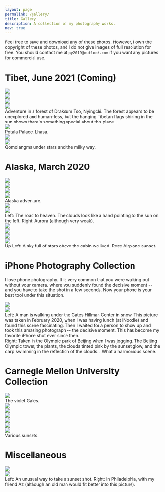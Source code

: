 ```yaml
---
layout: page
permalink: /gallery/
title: Gallery
description: A collection of my photography works.
nav: true
---
```


Feel free to save and download any of these photos. However, I own the copyright of these photos, and I do not give images of full resolution for free. You should contact me at `py2019@outlook.com` if you want any pictures for commercial use.

# Tibet, June 2021 (Coming)

<div class="row mt-3 justify-content-center">
    <div class="col-sm mt-3 mt-md-0">
        <img class="img-fluid rounded z-depth-1" src="{{ site.baseurl }}/assets/img/photography/forest1.jpg" data-zoomable>
    </div>
    <div class="col-sm mt-3 mt-md-0">
        <img class="img-fluid rounded z-depth-1" src="{{ site.baseurl }}/assets/img/photography/forest2.jpg" data-zoomable>
    </div>
</div>
<div class="row mt-3 justify-content-center">
    <div class="col-sm mt-3 mt-md-0">
        <img class="img-fluid rounded z-depth-1" src="{{ site.baseurl }}/assets/img/photography/forest3.jpg" data-zoomable>
    </div>
    <div class="col-sm mt-3 mt-md-0">
        <img class="img-fluid rounded z-depth-1" src="{{ site.baseurl }}/assets/img/photography/forest4.jpg" data-zoomable>
    </div>
</div>
<div class="caption">
    Adventure in a forest of Draksum Tso, Nyingchi. The forest appears to be unexplored and human-less, but the hanging Tibetan flags shining in the sun shows there's something special about this place...
</div>

<div class="row mt-3 justify-content-center">
    <div class="col-sm col-md-8 mt-3 mt-md-0 align-self-center">
        <img class="img-fluid rounded z-depth-1" src="{{ site.baseurl }}/assets/img/photography/potala1.jpg" data-zoomable>
    </div>
</div>
<div class="caption">
    Potala Palace, Lhasa.
</div>

<div class="row mt-3 justify-content-center">
    <div class="col-sm col-md-10 mt-3 mt-md-0 align-self-center">
        <img class="img-fluid rounded z-depth-1" src="{{ site.baseurl }}/assets/img/photography/qomolangmastars1.jpg" data-zoomable>
    </div>
</div>
<div class="row mt-3 justify-content-center">
    <div class="col-sm col-md-10 mt-3 mt-md-0 align-self-center">
        <img class="img-fluid rounded z-depth-1" src="{{ site.baseurl }}/assets/img/photography/qomolangmastars2.jpg" data-zoomable>
    </div>
</div>
<div class="caption">
    Qomolangma under stars and the milky way.
</div>

# Alaska, March 2020

<div class="row mt-3 justify-content-center">
    <div class="col-sm mt-3 mt-md-0">
        <img class="img-fluid rounded z-depth-1" src="{{ site.baseurl }}/assets/img/photography/alaska1.jpg" data-zoomable>
    </div>
    <div class="col-sm mt-3 mt-md-0">
        <img class="img-fluid rounded z-depth-1" src="{{ site.baseurl }}/assets/img/photography/alaska2.jpg" data-zoomable>
    </div>
</div>
<div class="row mt-3">
    <div class="col-sm col-md-6 mt-3 mt-md-0">
        <img class="img-fluid rounded z-depth-1" src="{{ site.baseurl }}/assets/img/photography/alaska3.jpg" data-zoomable>
    </div>
    <div class="col-sm col-md-4 offset-md-1 mt-3 mt-md-0">
        <img class="img-fluid rounded z-depth-1" src="{{ site.baseurl }}/assets/img/photography/alaska4.jpg" data-zoomable>
    </div>
</div>
<div class="caption">
    Alaska adventure.
</div>

<div class="row mt-3 justify-content-center">
    <div class="col-sm mt-3 mt-md-0">
        <img class="img-fluid rounded z-depth-1" src="{{ site.baseurl }}/assets/img/photography/fairbanks.jpg" data-zoomable>
    </div>
    <div class="col-sm mt-3 mt-md-0">
        <img class="img-fluid rounded z-depth-1" src="{{ site.baseurl }}/assets/img/photography/aurora.jpg" data-zoomable>
    </div>
</div>
<div class="caption">
    Left: The road to heaven. The clouds look like a hand pointing to the sun on the left. Right: Aurora (although very weak).
</div>

<div class="row mt-3 justify-content-center">
    <div class="col-sm mt-3 mt-md-0">
        <img class="img-fluid rounded z-depth-1" src="{{ site.baseurl }}/assets/img/photography/cabinstars.jpg" data-zoomable>
    </div>
    <div class="col-sm mt-3 mt-md-0">
        <img class="img-fluid rounded z-depth-1" src="{{ site.baseurl }}/assets/img/photography/airplane3.jpg" data-zoomable>
    </div>
</div>

<div class="row mt-3 justify-content-center">
    <div class="col-sm mt-3 mt-md-0">
        <img class="img-fluid rounded z-depth-1" src="{{ site.baseurl }}/assets/img/photography/airplane1.jpg" data-zoomable>
    </div>
    <div class="col-sm mt-3 mt-md-0">
        <img class="img-fluid rounded z-depth-1" src="{{ site.baseurl }}/assets/img/photography/airplane2.jpg" data-zoomable>
    </div>
</div>
<div class="caption">
    Up Left: A sky full of stars above the cabin we lived. Rest: Airplane sunset.
</div>

# iPhone Photography Collection
I love phone photography. It is very common that you were walking out without your camera, where you suddenly found the decisive moment -- and you have to take the shot in a few seconds. Now your phone is your best tool under this situation.
<div class="row mt-3 justify-content-center">
    <div class="col-sm mt-3 mt-md-0">
        <img class="img-fluid rounded z-depth-1" src="{{ site.baseurl }}/assets/img/photography/gates2.jpeg" data-zoomable>
    </div>
    <div class="col-sm mt-3 mt-md-0">
        <img class="img-fluid rounded z-depth-1" src="{{ site.baseurl }}/assets/img/photography/olympic1.jpeg" data-zoomable>
    </div>
</div>
<div class="caption">
    Left: A man is walking under the Gates Hillman Center in snow. This picture was taken in February 2020, when I was having lunch (at iNoodle) and found this scene fascinating. Then I waited for a person to show up and took this amazing photograph -- the decisive moment. This has become my favorite iPhone shot ever since then. 
</div>
<div class="caption">
    Right: Taken in the Olympic park of Beijing when I was jogging. The Beijing Olympic tower, the plants, the clouds tinted pink by the sunset glow, and the carp swimming in the reflection of the clouds... What a harmonious scene.
</div>

# Carnegie Mellon University Collection

<div class="row mt-3 justify-content-center">
    <div class="col-sm col-md-10 mt-3 mt-md-0 align-self-center">
        <img class="img-fluid rounded z-depth-1" src="{{ site.baseurl }}/assets/img/photography/gates1.jpeg" data-zoomable>
    </div>
</div>
<div class="caption">
    The violet Gates.
</div>

<div class="row mt-3 justify-content-center">
    <div class="col-sm mt-3 mt-md-0">
        <img class="img-fluid rounded z-depth-1" src="{{ site.baseurl }}/assets/img/photography/cmu1.jpeg" data-zoomable>
    </div>
    <div class="col-sm mt-3 mt-md-0">
        <img class="img-fluid rounded z-depth-1" src="{{ site.baseurl }}/assets/img/photography/cmu2.jpeg" data-zoomable>
    </div>
</div>
<div class="row mt-3 justify-content-center">
    <div class="col-sm mt-3 mt-md-0">
        <img class="img-fluid rounded z-depth-1" src="{{ site.baseurl }}/assets/img/photography/cmu3.jpg" data-zoomable>
    </div>
    <div class="col-sm mt-3 mt-md-0">
        <img class="img-fluid rounded z-depth-1" src="{{ site.baseurl }}/assets/img/photography/cmu4.jpg" data-zoomable>
    </div>
</div>
<div class="row mt-3 justify-content-center">
    <div class="col-sm mt-3 mt-md-0">
        <img class="img-fluid rounded z-depth-1" src="{{ site.baseurl }}/assets/img/photography/pitt2.jpeg" data-zoomable>
    </div>
    <div class="col-sm mt-3 mt-md-0">
        <img class="img-fluid rounded z-depth-1" src="{{ site.baseurl }}/assets/img/photography/pitt3.jpeg" data-zoomable>
    </div>
</div>
<div class="caption">
    Various sunsets.
</div>

# Miscellaneous
<div class="row mt-3 justify-content-center">
    <div class="col-sm mt-3 mt-md-0">
        <img class="img-fluid rounded z-depth-1" src="{{ site.baseurl }}/assets/img/photography/home1.jpeg" data-zoomable>
    </div>
    <div class="col-sm mt-3 mt-md-0">
        <img class="img-fluid rounded z-depth-1" src="{{ site.baseurl }}/assets/img/photography/phillyautumn.jpeg" data-zoomable>
    </div>
</div>
<div class="caption">
    Left: An unusual way to take a sunset shot. Right: In Philadelphia, with my friend Az (although an old man would fit better into this picture).
</div>
